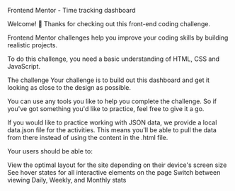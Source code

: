 Frontend Mentor - Time tracking dashboard

Welcome! 👋
Thanks for checking out this front-end coding challenge.

Frontend Mentor challenges help you improve your coding skills by building realistic projects.

To do this challenge, you need a basic understanding of HTML, CSS and JavaScript.

The challenge
Your challenge is to build out this dashboard and get it looking as close to the design as possible.

You can use any tools you like to help you complete the challenge. So if you've got something you'd like to practice, feel free to give it a go.

If you would like to practice working with JSON data, we provide a local data.json file for the activities. This means you'll be able to pull the data from there instead of using the content in the .html file.

Your users should be able to:

View the optimal layout for the site depending on their device's screen size
See hover states for all interactive elements on the page
Switch between viewing Daily, Weekly, and Monthly stats
